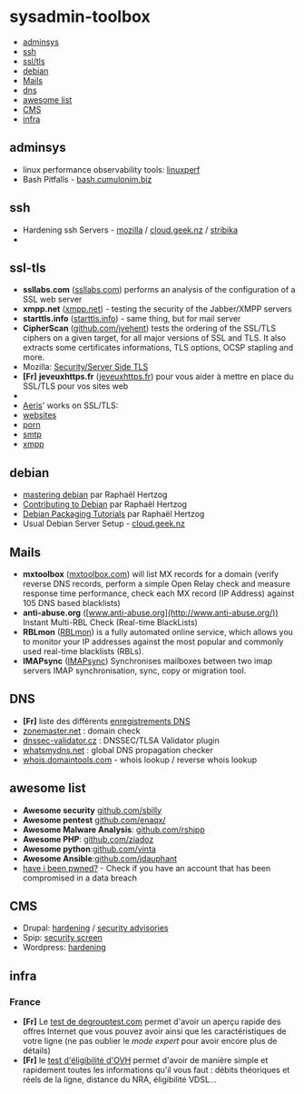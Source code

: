 # sysadmin-toolbox

- [adminsys](#adminsys)
- [ssh](#ssh)
- [ssl/tls](#ssl-tls)
- [debian](#debian)
- [Mails](#mails)
- [dns](#dns)
- [awesome list](#awesome-list)
- [CMS](#cms)
- [infra](#infra)

## adminsys

* linux performance observability tools: [linuxperf](http://www.brendangregg.com/linuxperf.html)
* Bash Pitfalls - [bash.cumulonim.biz](http://bash.cumulonim.biz/BashPitfalls.html)

## ssh

*  Hardening ssh Servers - [mozilla](https://wiki.mozilla.org/Security/Guidelines/OpenSSH#OpenSSH_server) / [cloud.geek.nz](http://feeding.cloud.geek.nz/posts/hardening-ssh-servers/) / [stribika](http://stribika.github.io/2015/01/04/secure-secure-shell.html)
*  
## ssl-tls

* **ssllabs.com** ([ssllabs.com](https://www.ssllabs.com/)) performs an analysis of the configuration of a SSL web server
* **xmpp.net** ([xmpp.net](https://xmpp.net/)) - testing the security of the Jabber/XMPP servers
* **starttls.info** ([starttls.info](https://starttls.info)) - same thing, but for mail server
* **CipherScan** ([github.com/jvehent](https://github.com/jvehent/cipherscan)) tests the ordering of the SSL/TLS ciphers on a given target, for all major versions of SSL and TLS. It also extracts some certificates informations, TLS options, OCSP stapling and more.
* Mozilla: [Security/Server Side TLS](https://wiki.mozilla.org/Security/Server_Side_TLS)
* **[Fr]** **jeveuxhttps.fr** ([jeveuxhttps.fr](https://www.jeveuxhttps.fr)) pour vous aider à mettre en place du SSL/TLS pour vos sites web
*
* [Aeris](https://imirhil.fr)' works on SSL/TLS:
 * [websites](https://imirhil.fr/tls/)
 * [porn](https://imirhil.fr/tls/porn.html)
 * [smtp](https://imirhil.fr/tls/smtp.html)
 * [xmpp](https://imirhil.fr/tls/xmpp.html)

## debian

* [mastering debian](https://raphaelhertzog.com/mastering-debian/) par Raphaël Hertzog
* [Contributing to Debian](https://raphaelhertzog.com/contributing-to-debian/) par Raphaël Hertzog
* [Debian Packaging Tutorials](https://raphaelhertzog.com/debian-packaging/) par  Raphaël Hertzog
* Usual Debian Server Setup - [cloud.geek.nz](http://feeding.cloud.geek.nz/posts/usual-server-setup/)

## Mails

* **mxtoolbox** ([mxtoolbox.com](http://mxtoolbox.com/)) will list MX records for a domain (verify reverse DNS records, perform a simple Open Relay check and measure response time performance, check each MX record (IP Address) against 105 DNS based blacklists)
* **anti-abuse.org** ([www.anti-abuse.org](http://www.anti-abuse.org/)) Instant Multi-RBL Check (Real-time BlackLists)
 * **RBLmon** ([RBLmon](http://www.rblmon.com/)) is a fully automated online service, which allows you to monitor your IP addresses against the most popular and commonly used real-time blacklists (RBLs).
* **IMAPsync** ([IMAPsync](https://github.com/imapsync/imapsync)) Synchronises mailboxes between two imap servers IMAP synchronisation, sync, copy or migration tool.

## DNS

* **[Fr]** liste des différents [enregistrements DNS](http://fr.wikipedia.org/wiki/Liste_des_enregistrements_DNS)
* [zonemaster.net](http://zonemaster.net) : domain check
* [dnssec-validator.cz](https://www.dnssec-validator.cz/) : DNSSEC/TLSA Validator plugin
* [whatsmydns.net](https://www.whatsmydns.net) : global DNS propagation checker
* [whois.domaintools.com](http://whois.domaintools.com/) - whois lookup / reverse whois lookup

## awesome list

* **Awesome security** [github.com/sbilly](https://github.com/sbilly/awesome-security)
* **Awesome pentest** [github.com/enaqx/](https://github.com/enaqx/awesome-pentest)
* **Awesome Malware Analysis**: [github.com/rshipp](https://github.com/rshipp/awesome-malware-analysis)
* **Awesome PHP**: [github.com/ziadoz](https://github.com/ziadoz/awesome-php)
* **Awesome python**:[github.com/vinta](https://github.com/vinta/awesome-python)
* **Awesome Ansible**:[github.com/jdauphant](https://github.com/jdauphant/awesome-ansible)
* [have i been pwned?](https://haveibeenpwned.com/) - Check if you have an account that has been compromised in a data breach

## CMS

* Drupal: [hardening](https://www.drupal.org/security/secure-configuration) / [security advisories](https://www.drupal.org/security)
* Spip: [security screen](http://www.spip.net/en_article4201.html)
* Wordpress: [hardening](http://codex.wordpress.org/Hardening_WordPress)


## infra

### France

* **[Fr]** Le [test de degrouptest.com](http://www.degrouptest.com) permet d'avoir un aperçu rapide des offres Internet que vous pouvez avoir ainsi que les caractéristiques de votre ligne (ne pas oublier le *mode expert* pour avoir encore plus de détails)
* **[Fr]** le [test d'éligibilité d'OVH](http://www.ovhtelecom.fr/adsl/eligibilite.xml) permet d'avoir de manière simple et rapidement toutes les informations qu'il vous faut : débits théoriques et réels de la ligne, distance du NRA, éligibilité VDSL...
